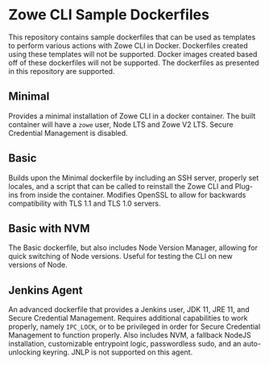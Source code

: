 # Zowe CLI Sample Dockerfiles

This repository contains sample dockerfiles that can be used as templates to perform various actions with Zowe CLI in Docker.
Dockerfiles created using these templates will not be supported.
Docker images created based off of these dockerfiles will not be supported.
The dockerfiles as presented in this repository are supported.

## Minimal

Provides a minimal installation of Zowe CLI in a docker container.
The built container will have a `zowe` user, Node LTS and Zowe V2 LTS.
Secure Credential Management is disabled.

## Basic

Builds upon the Minimal dockerfile by including an SSH server, properly set locales, and a script that can be called to reinstall the Zowe CLI and Plug-ins from inside the container.
Modifies OpenSSL to allow for backwards compatibility with TLS 1.1 and TLS 1.0 servers.

## Basic with NVM

The Basic dockerfile, but also includes Node Version Manager, allowing for quick switching of Node versions.
Useful for testing the CLI on new versions of Node.

## Jenkins Agent

An advanced dockerfile that provides a Jenkins user, JDK 11, JRE 11, and Secure Credential Management.
Requires additional capabilities to work properly, namely `IPC_LOCK`, or to be privileged in order for Secure Credential Management to function properly.
Also includes NVM, a fallback NodeJS installation, customizable entrypoint logic, passwordless sudo, and an auto-unlocking keyring.
JNLP is not supported on this agent.